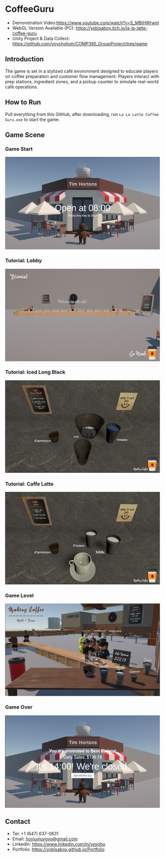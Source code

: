 # CoffeeGuru
- Demonstration Video:https://www.youtube.com/watch?v=S_MBiHWrwnI
- WebGL Version Available (PC): https://yobisaboy.itch.io/la-la-latte-coffee-guru
- Unity Project & Data Collect: https://github.com/yoyohohoh/COMP395_GroupProject/tree/game



## Introduction
The game is set in a stylized café environment designed to educate players on coffee preparation and customer flow management. Players interact with prep stations, ingredient zones, and a pickup counter to simulate real-world café operations.

## How to Run
Pull everything from this GitHub, after downloading, run `La La Latte Coffee Guru.exe` to start the game.

## Game Scene
### Game Start
<img src="./Images/GameStart.png" height="300" width="533">

### Tutorial: Lobby
<img src="./Images/Tutorial0.png" height="300">

### Tutorial: Iced Long Black
<img src="./Images/Tutorial1.png" height="300">

### Tutorial: Caffe Latte
<img src="./Images/Tutorial2.png" height="300">

### Game Level 
<img src="./Images/GameLevel.png" height="300">

### Game Over
<img src="./Images/GameOver.png" height="300">

## Contact
- Tel: +1 (647) 637-0831
- Email: hoyiuyiuyoyo@gmail.com
- LinkedIn: https://www.linkedin.com/in/yoyoho
- Portfolio: https://yobisaboy.github.io/Portfolio
